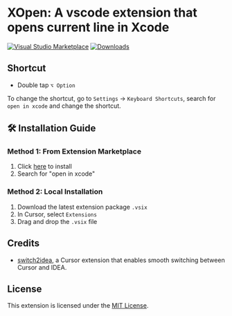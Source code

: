 # XOpen: A vscode extension that opens current line in Xcode

[![Visual Studio Marketplace](https://img.shields.io/visual-studio-marketplace/v/moderato-app.xopen?label=VS%20Marketplace&style=for-the-badge&logo=visual-studio-code)](https://marketplace.visualstudio.com/items?itemName=moderato-app.xopen)
[![Downloads](https://img.shields.io/visual-studio-marketplace/d/moderato-app.xopen?style=for-the-badge&logo=visual-studio-code)](https://marketplace.visualstudio.com/items?itemName=moderato-app.xopen)

## Shortcut

* Double tap `⌥ Option`

To change the shortcut, go to `Settings` -> `Keyboard Shortcuts`, search for `open in xcode` and change the shortcut.

## 🛠️ Installation Guide

### Method 1: From Extension Marketplace

1. Click [here](https://marketplace.visualstudio.com/items?itemName=moderato-app.xopen) to install
2. Search for "open in xcode"

### Method 2: Local Installation

1. Download the latest extension package `.vsix`
2. In Cursor, select `Extensions`
3. Drag and drop the `.vsix` file

## Credits

* [switch2idea](https://github.com/qczone/switch2idea), a Cursor extension that enables smooth switching between Cursor and IDEA.

## License

This extension is licensed under the [MIT License](LICENSE).